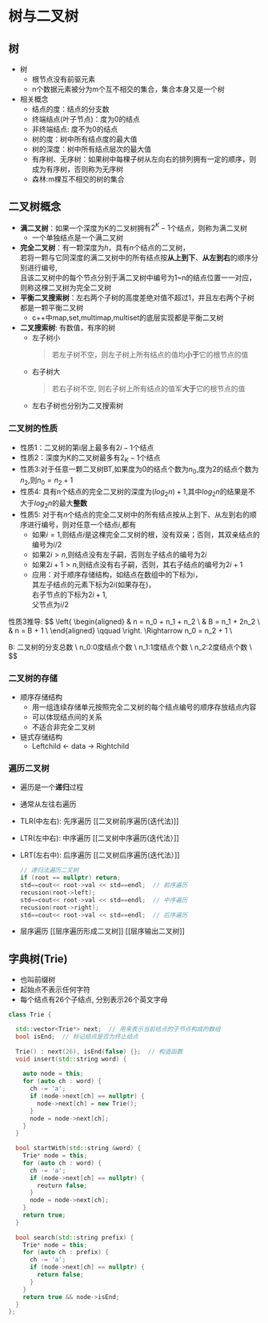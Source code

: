 # 树与二叉树

## 树

- 树
  - 根节点没有前驱元素
  - n个数据元素被分为m个互不相交的集合，集合本身又是一个树
- 相关概念
  - 结点的度：结点的分支数
  - 终端结点(叶子节点)：度为0的结点
  - 非终端结点: 度不为0的结点
  - 树的度：树中所有结点度的最大值
  - 树的深度：树中所有结点层次的最大值
  - 有序树、无序树：如果树中每棵子树从左向右的排列拥有一定的顺序，则成为有序树，否则称为无序树
  - 森林:m棵互不相交的树的集合

## 二叉树概念

- **满二叉树**：如果一个深度为K的二叉树拥有$2^K-1$个结点，则称为满二叉树
  - 一个单独结点是一个满二叉树
- **完全二叉树**：有一颗深度为$h$，具有$n$个结点的二叉树，  
若将一颗与它同深度的满二叉树中的所有结点按**从上到下**、**从左到右**的顺序分别进行编号,  
且该二叉树中的每个节点分别于满二叉树中编号为1~n的结点位置一一对应，则称这棵二叉树为完全二叉树
- **平衡二叉搜索树**：左右两个子树的高度差绝对值不超过1，并且左右两个子树都是一颗平衡二叉树
  - c++中map,set,multimap,multiset的底层实现都是平衡二叉树
- **二叉搜索树**: 有数值，有序的树  
  - 左子树小  
    > 若左子树不空，则左子树上所有结点的值均**小于**它的根节点的值
  - 右子树大  
    > 若右子树不空, 则右子树上所有结点的值军**大于**它的根节点的值
  - 左右子树也分别为二叉搜索树

### 二叉树的性质

- 性质1：二叉树的第i层上最多有$2i-1$个结点
- 性质2：深度为K的二叉树最多有$2_K-1$个结点
- 性质3:对于任意一颗二叉树BT,如果度为0的结点个数为$n_0$,度为2的结点个数为$n_2$,则$n_0 = n_2+ 1$
- 性质4: 具有n个结点的完全二叉树的深度为$(log_2n)+1$,其中$log_2n$的结果是不大于$log_2n$的最大**整数**
- 性质5: 对于有$n$个结点的完全二叉树中的所有结点按从上到下、从左到右的顺序进行编号，则对任意一个结点$i$,都有
  - 如果$i = 1$,则结点$i$是这棵完全二叉树的根，没有双亲；否则，其双亲结点的编号为$i/2$
  - 如果$2i>n$,则结点没有左子嗣，否则左子结点的编号为$2i$
  - 如果$2i+1>n$,则结点没有右子嗣，否则，其右子结点的编号为$2i+1$
  - 应用：对于顺序存储结构，如结点在数组中的下标为i，  
    其左子结点的元素下标为$2i$(如果存在)，  
    右子节点的下标为$2i+1$,  
    父节点为$i/2$

性质3推导:
$$
\left\{
\begin{aligned}
& n = n_0 + n_1 + n_2 \\
& B = n_1 + 2n_2 \\
& n = B + 1 \\
\end{aligned}
\qquad \right. \Rightarrow n_0 = n_2 + 1  \\

B: 二叉树的分支总数 \\
n_0:0度结点个数  \\
n_1:1度结点个数  \\
n_2:2度结点个数  \\
$$

### 二叉树的存储

- 顺序存储结构
  - 用一组连续存储单元按照完全二叉树的每个结点编号的顺序存放结点内容
  - 可以体现结点间的关系
  - 不适合非完全二叉树
- 链式存储结构
  - Leftchild $\longleftarrow$ data $\longrightarrow$ Rightchild

### 遍历二叉树

- 遍历是一个**递归**过程
- 通常从左往右遍历
- TLR(中左右): 先序遍历
  [[二叉树前序遍历(迭代法)]]
- LTR(左中右): 中序遍历
  [[二叉树中序遍历(迭代法）]]
- LRT(左右中): 后序遍历
  [[二叉树后序遍历(迭代法）]]

  ```c++
  // 递归法遍历二叉树
  if (root == nullptr) return;
  std==cout<< root->val << std==endl;  // 前序遍历
  recusion(root->left);
  std==cout<< root->val << std==endl;  // 中序遍历
  recusion(root->right);
  std==cout<< root->val << std==endl;  // 后序遍历

  ```
  
- 层序遍历
  [[层序遍历形成二叉树]] [[层序输出二叉树]]
  
## 字典树(Trie)

- 也叫前缀树
- 起始点不表示任何字符
- 每个结点有26个子结点, 分别表示26个英文字母


```c++
class Trie {

  std::vector<Trie*> next;  // 用来表示当前结点的子节点构成的数组
  bool isEnd;  // 标记结点是否为终止结点
  
  Trie() : next(26), isEnd(false) {};  // 构造函数
  void insert(std::string word) {
  
    auto node = this;
    for (auto ch : word) {
      ch -= 'a';
      if (node->next[ch] == nullptr) {
        node->next[ch] = new Trie(); 
      }
      node = node->next[ch];
    }
  }
  
  bool startWith(std::string &word) {
    Trie* node = this;
    for (auto ch : word) {
      ch -= 'a';
      if (node->next[ch] == nullptr) {
        reuturn false;
      }
      node = node->next[ch];
    }
    return true;
  }
  
  bool search(std::string prefix) {
    Trie* node = this;
    for (auto ch : prefix) {
      ch -= 'a';
      if (node->next[ch] == nullptr) {
        return false;
      }
    }
    return true && node->isEnd;
  }
};
```